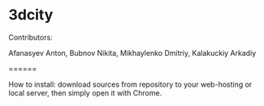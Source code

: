 3dcity
======

Contributors:

Afanasyev Anton, Bubnov Nikita, Mikhaylenko Dmitriy, Kalakuckiy Arkadiy

======

How to install:
download sources from repository to your web-hosting or local server, then simply open it with Chrome.
